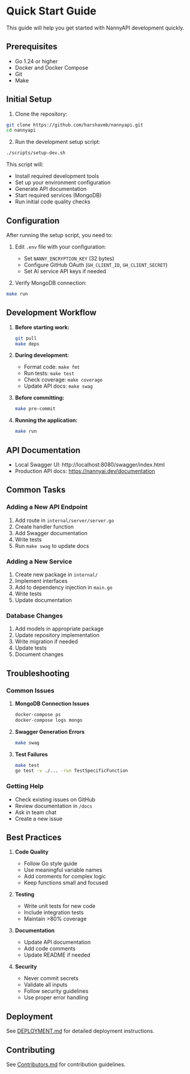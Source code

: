 # Quick Start Guide

This guide will help you get started with NannyAPI development quickly.

## Prerequisites

- Go 1.24 or higher
- Docker and Docker Compose
- Git
- Make

## Initial Setup

1. Clone the repository:
```bash
git clone https://github.com/harshavmb/nannyapi.git
cd nannyapi
```

2. Run the development setup script:
```bash
./scripts/setup-dev.sh
```

This script will:
- Install required development tools
- Set up your environment configuration
- Generate API documentation
- Start required services (MongoDB)
- Run initial code quality checks

## Configuration

After running the setup script, you need to:

1. Edit `.env` file with your configuration:
   - Set `NANNY_ENCRYPTION_KEY` (32 bytes)
   - Configure GitHub OAuth (`GH_CLIENT_ID`, `GH_CLIENT_SECRET`)
   - Set AI service API keys if needed

2. Verify MongoDB connection:
```bash
make run
```

## Development Workflow

1. **Before starting work:**
   ```bash
   git pull
   make deps
   ```

2. **During development:**
   - Format code: `make fmt`
   - Run tests: `make test`
   - Check coverage: `make coverage`
   - Update API docs: `make swag`

3. **Before committing:**
   ```bash
   make pre-commit
   ```

4. **Running the application:**
   ```bash
   make run
   ```

## API Documentation

- Local Swagger UI: http://localhost:8080/swagger/index.html
- Production API docs: https://nannyai.dev/documentation

## Common Tasks

### Adding a New API Endpoint

1. Add route in `internal/server/server.go`
2. Create handler function
3. Add Swagger documentation
4. Write tests
5. Run `make swag` to update docs

### Adding a New Service

1. Create new package in `internal/`
2. Implement interfaces
3. Add to dependency injection in `main.go`
4. Write tests
5. Update documentation

### Database Changes

1. Add models in appropriate package
2. Update repository implementation
3. Write migration if needed
4. Update tests
5. Document changes

## Troubleshooting

### Common Issues

1. **MongoDB Connection Issues**
   ```bash
   docker-compose ps
   docker-compose logs mongo
   ```

2. **Swagger Generation Errors**
   ```bash
   make swag
   ```

3. **Test Failures**
   ```bash
   make test
   go test -v ./... -run TestSpecificFunction
   ```

### Getting Help

- Check existing issues on GitHub
- Review documentation in `/docs`
- Ask in team chat
- Create a new issue

## Best Practices

1. **Code Quality**
   - Follow Go style guide
   - Use meaningful variable names
   - Add comments for complex logic
   - Keep functions small and focused

2. **Testing**
   - Write unit tests for new code
   - Include integration tests
   - Maintain >80% coverage

3. **Documentation**
   - Update API documentation
   - Add code comments
   - Update README if needed

4. **Security**
   - Never commit secrets
   - Validate all inputs
   - Follow security guidelines
   - Use proper error handling

## Deployment

See [DEPLOYMENT.md](./DEPLOYMENT.md) for detailed deployment instructions.

## Contributing

See [Contributors.md](../Contributors.md) for contribution guidelines.
